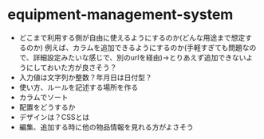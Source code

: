 # equipment-management-system

- どこまで利用する側が自由に使えるようにするのか(どんな用途まで想定するのか)
例えば、カラムを追加できるようにするのか(手軽すぎても問題なので、詳細設定みたいな感じで、別のurlを経由)→とりあえず追加できないようにしておいた方が良さそう？
- 入力値は文字列か整数？年月日は日付型？ 
- 使い方、ルールを記述する場所を作る
- カラムでソート
- 配置をどうするか
- デザインは？CSSとは
- 編集、追加する時に他の物品情報を見れる方がよさそう